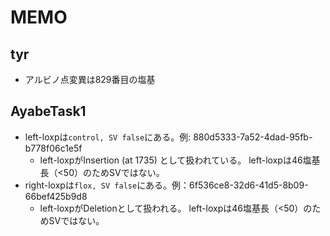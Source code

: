 # MEMO

## tyr

+ アルビノ点変異は829番目の塩基

## AyabeTask1

+ left-loxpは`control, SV false`にある。例: 880d5333-7a52-4dad-95fb-b778f06c1e5f
  + left-loxpがInsertion (at 1735) として扱われている。 left-loxpは46塩基長（<50）のためSVではない。
+ right-loxpは`flox, SV false`にある。例：6f536ce8-32d6-41d5-8b09-66bef425b9d8
  + left-loxpがDeletionとして扱われる。 left-loxpは46塩基長（<50）のためSVではない。
